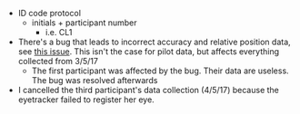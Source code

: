 * ID code protocol
	* initials + participant number
		* i.e. CL1
* There's a bug that leads to incorrect accuracy and relative position data, see [this issue](https://github.com/alexholcombe/nStream/issues/1). This isn't the case for pilot data, but affects everything collected from 3/5/17 
	* The first participant was affected by the bug. Their data are useless. The bug was resolved afterwards
* I cancelled the third participant's data collection (4/5/17) because the eyetracker failed to register her eye. 